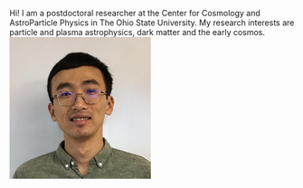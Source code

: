Hi! I am a postdoctoral researcher at the Center for Cosmology and AstroParticle Physics in The Ohio State University. My research interests are particle and plasma astrophysics, dark matter and the early cosmos.
<img src="profile.jpg" width="250">
